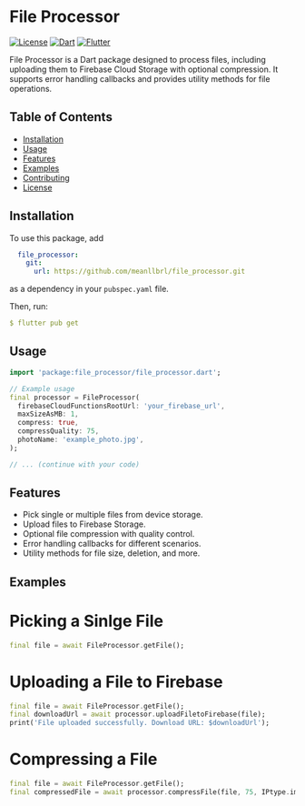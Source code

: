 # File Processor

[![License](https://img.shields.io/badge/License-MIT-blue.svg)](LICENSE)
[![Dart](https://img.shields.io/badge/Dart-2.15.0-blue.svg)](https://dart.dev)
[![Flutter](https://img.shields.io/badge/Flutter-2.15.0-blue.svg)](https://flutter.dev)

File Processor is a Dart package designed to process files, including uploading them to Firebase Cloud Storage with optional compression. It supports error handling callbacks and provides utility methods for file operations.

## Table of Contents

- [Installation](#installation)
- [Usage](#usage)
- [Features](#features)
- [Examples](#examples)
- [Contributing](#contributing)
- [License](#license)

## Installation

To use this package, add 
```yaml
  file_processor:
    git:
      url: https://github.com/meanllbrl/file_processor.git
```
as a dependency in your `pubspec.yaml` file.


Then, run:

```yaml
$ flutter pub get
```

## Usage

```dart
import 'package:file_processor/file_processor.dart';

// Example usage
final processor = FileProcessor(
  firebaseCloudFunctionsRootUrl: 'your_firebase_url',
  maxSizeAsMB: 1,
  compress: true,
  compressQuality: 75,
  photoName: 'example_photo.jpg',
);

// ... (continue with your code)

```

## Features

* Pick single or multiple files from device storage.
* Upload files to Firebase Storage.
* Optional file compression with quality control.
* Error handling callbacks for different scenarios.
* Utility methods for file size, deletion, and more.

## Examples

# Picking a Sinlge File

```dart
final file = await FileProcessor.getFile();
```

# Uploading a File to Firebase

```dart
final file = await FileProcessor.getFile();
final downloadUrl = await processor.uploadFiletoFirebase(file);
print('File uploaded successfully. Download URL: $downloadUrl');
```

# Compressing a File

```dart
final file = await FileProcessor.getFile();
final compressedFile = await processor.compressFile(file, 75, IPtype.image, 0.2);
```

